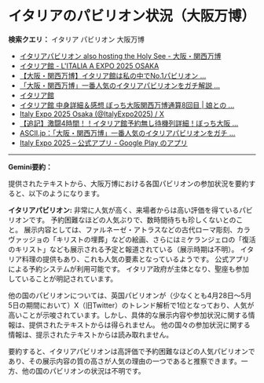 # イタリアのパビリオン状況（大阪万博）

**検索クエリ：** イタリア パビリオン 大阪万博

- [イタリアパビリオン also hosting the Holy See - 大阪・関西万博](https://www.expo2025.or.jp/official-participant/italy/)
- [イタリア館 - L'ITALIA A EXPO 2025 OSAKA](https://www.italyexpo2025osaka.it/ja/itariaguan)
- [【大阪・関西万博】イタリア館は私の中でNo.1パビリオン ...](https://yukonosuke.com/entry/osaka_banpaku_italy)
- [「大阪・関西万博」一番人気のイタリアパビリオンをガチ解説 ...](https://lovewalker.jp/elem/000/004/268/4268276/)
- [イタリア館](https://www.italyexpo2025osaka.it/ja)
- [イタリア館 中身詳細＆感想 ぼっち大阪関西万博通算8回目 | 娘との ...](https://ameblo.jp/wakochi0316/entry-12905719318.html)
- [Italy Expo 2025 Osaka (@ItalyExpo2025) / X](https://x.com/italyexpo2025?lang=ja)
- [【追記】激闘4時間！！イタリア館予約無し待機列詳細！ぼっち大阪 ...](https://ameblo.jp/wakochi0316/entry-12904987292.html)
- [ASCII.jp：「大阪・関西万博」一番人気のイタリアパビリオンをガチ ...](https://ascii.jp/elem/000/004/268/4268276/)
- [Italy Expo 2025 – 公式アプリ - Google Play のアプリ](https://play.google.com/store/apps/details?id=it.expo.osaka&hl=ja)


---

**Gemini要約：**

提供されたテキストから、大阪万博における各国パビリオンの参加状況を要約すると、以下のようになります。

**イタリアパビリオン:**  非常に人気が高く、来場者からは高い評価を得ているパビリオンです。  予約困難なほどの人気ぶりで、数時間待ちも珍しくないとのこと。  展示内容としては、ファルネーゼ・アトラスなどの古代ローマ彫刻、カラヴァッジョの「キリストの埋葬」などの絵画、さらにはミケランジェロの「復活のキリスト」なども展示される予定と報道されている（展示時期は不明）。  イタリア料理の提供もあり、これも人気の要素となっているようです。  公式アプリによる予約システムが利用可能です。  イタリア政府が主体となり、聖座も参加していることが明記されています。


他の国のパビリオンについては、英国パビリオンが（少なくとも4月28日～5月5日の期間において）X（旧Twitter）のトレンド解析で1位となっており、人気が高いことが示唆されています。しかし、具体的な展示内容や参加状況に関する情報は、提供されたテキストからは得られません。  他の国々の参加状況に関する情報は、提示されたテキストからは読み取れません。


要約すると、イタリアパビリオンは高評価で予約困難なほどの人気パビリオンであり、その展示内容の質の高さが人気の理由の一つであると推察できます。一方、他の国のパビリオンの状況は不明です。

